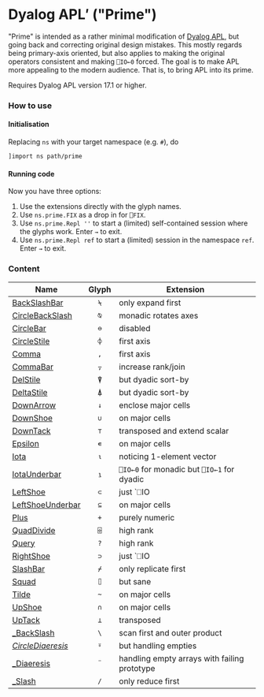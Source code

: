 # Dyalog APL′ ("Prime")

"Prime" is intended as a rather minimal modification of [Dyalog APL](https://www.dyalog.com/), but going back and correcting original design mistakes. This mostly regards being primary-axis oriented, but also applies to making the original operators consistent and making `⎕IO←0` forced. The goal is to make APL more appealing to the modern audience. That is, to bring APL into its prime.

Requires Dyalog APL version 17.1 or higher.

### How to use

#### Initialisation

Replacing `ns` with your target namespace (e.g. `#`), do

```
]import ns path/prime
```

#### Running code

Now you have three options:

1. Use the extensions directly with the glyph names.
1. Use `ns.prime.FIX` as a drop in for `⎕FIX`.
1. Use `ns.prime.Repl ''` to start a (limited) self-contained session where the glyphs work. Enter `→` to exit.
1. Use `ns.prime.Repl ref` to start a (limited) session in the namespace `ref`. Enter `→` to exit. 

### Content

| Name                                              | Glyph  | Extension                                                    |
| ------------------------------------------------- | :----: | ------------------------------------------------------------ |
|[BackSlashBar](BackSlashBar.aplf)|`⍀`|only expand first|
|[CircleBackSlash](CircleBackSlash.aplf)|`⍉`|monadic rotates axes|
|[CircleBar](CircleBar.aplf)|`⊖`|disabled|
|[CircleStile](CircleStile.aplf)|`⌽`|first axis|
|[Comma](Comma.aplf)|`,`|first axis|
|[CommaBar](CommaBar.aplf)|`⍪`|increase rank/join|
|[DelStile](DelStile.aplf)|`⍒`|but dyadic sort-by|
|[DeltaStile](DeltaStile.aplf)|`⍋`|but dyadic sort-by|
|[DownArrow](DownArrow.aplf)|`↓`|enclose major cells|
|[DownShoe](DownShoe.aplf)|`∪`|on major cells|
|[DownTack](DownTack.aplf)|`⊤`|transposed and extend scalar|
|[Epsilon](Epsilon.aplf)|`∊`|on major cells|
|[Iota](Iota.aplf)|`⍳`|noticing 1-element vector|
|[IotaUnderbar](IotaUnderbar.aplf)|`⍸`|`⎕IO←0` for monadic but `⎕IO←1` for dyadic|
|[LeftShoe](LeftShoe.aplf)|`⊂`|just `⎕IO|`
|[LeftShoeUnderbar](LeftShoeUnderbar.aplf)|`⊆`|on major cells|
|[Plus](Plus.aplf)|`+`|purely numeric|
|[QuadDivide](QuadDivide.aplf)|`⌹`|high rank|
|[Query](Query.aplf)|`?`|high rank|
|[RightShoe](RightShoe.aplf)|`⊃`|just `⎕IO|`
|[SlashBar](SlashBar.aplf)|`⌿`|only replicate first|
|[Squad](Squad.aplf)|`⌷`|but sane|
|[Tilde](Tilde.aplf)|`~`|on major cells|
|[UpShoe](UpShoe.aplf)|`∩`|on major cells|
|[UpTack](UpTack.aplf)|`⊥`|transposed|
|[_BackSlash](_BackSlash.aplo)|`\`|scan first and outer product|
|[_CircleDiaeresis_](_CircleDiaeresis_.aplo)|`⍤`|but handling empties|
|[_Diaeresis](_Diaeresis.aplo)|`¨`|handling empty arrays with failing prototype|
|[_Slash](_Slash.aplo)|`/`|only reduce first|
